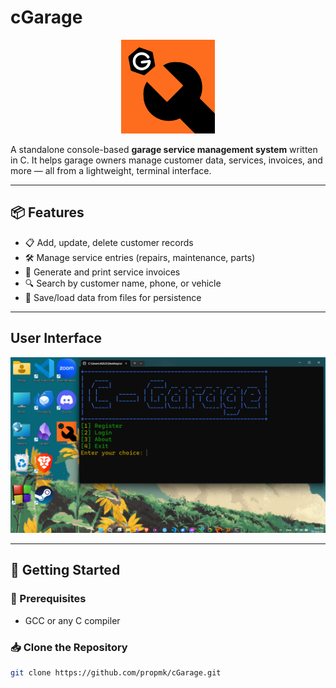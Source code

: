 # cGarage

<p align="center">
  <img src="assets/cgarage.png" alt="cGarage Logo" width="150"/>
</p>

A standalone console-based **garage service management system** written in C. It helps garage owners manage customer data, services, invoices, and more — all from a lightweight, terminal interface.

---

## 📦 Features

- 📋 Add, update, delete customer records  
- 🛠 Manage service entries (repairs, maintenance, parts)  
- 🧾 Generate and print service invoices  
- 🔍 Search by customer name, phone, or vehicle  
- 💾 Save/load data from files for persistence

---

## User Interface

<p align="center">
  <img src="assets/cgarage-windows-screenshot.png" alt="cGarage Windows Screenshot" width="800"/>
</p>

---

## 🏁 Getting Started

### 🔧 Prerequisites

- GCC or any C compiler

### 📥 Clone the Repository

```bash
git clone https://github.com/propmk/cGarage.git

